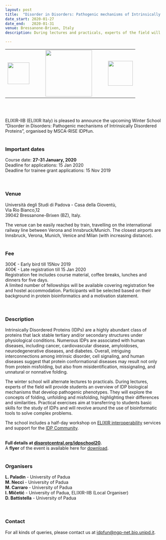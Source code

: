 ```yaml
---
layout: post
title:  "Disorder in Disorders: Pathogenic mechanisms of Intrinsically Disordered Proteins <font color='green'>[open]</font>"
date_start: 2020-01-27
date_end:   2020-01-31
venue: Bressanone-Brixen, Italy
description: During lectures and practicals, experts of the field will provide students with an overview of Intrinsically Disordered Protein (IDP) biological mechanisms that develop pathogenic phenotypes. They will explore the concepts of folding, unfolding and misfolding, highlighting their differences and similarities. Practical exercises aim at transferring to students basic skills for the study of IDPs using bioinformatic tools to solve complex problems.

---
```



<table border="0">
  <tr>
  <td><a href="https://idpfun.eu/"><img src="../../../img/Logo_IDPfun.png" height="70" ></a></td>
  <td width="20"></td>
 <td><a href="https://www.unipd.it/"><img src="../../../img/logo_uni_padova.png" height="150"></a></td>
 <td width="20"></td>
 <td><a href="http://elixir-italy.org"><img src="../../../img/logo_iib.png" height="80"></a></td>
  </tr>
</table>
<br>
<br>

ELIXIR-IIB (ELIXIR Italy) is pleased to announce the upcoming Winter School “Disorder in Disorders: Pathogenic mechanisms of Intrinsically Disordered Proteins”,
organised by MSCA-RISE IDPfun.
<br>
<br>

### Important dates
Course date: <b>27-31 January, 2020 </b> <br>
Deadline for applications:  15 Jan 2020 <br>
Deadline for trainee grant applications: 15 Nov 2019 <br>
<br>
<br>

### Venue
Università degli Studi di Padova -  Casa della Gioventù,<br>
Via Rio Bianco,12<br>
39042 Bressanone-Brixen (BZ), Italy.<br>

The venue can be easily reached by train, travelling on the international railway line between Verona and Innsbruck/Munich. The closest airports are Innsbruck, Verona, Munich, Venice and Milan (with increasing distance).
<br>
<br>

### Fee
300€ - Early bird till 15Nov 2019<br>
400€ - Late registration till 15 Jan 2020<br>
Registration fee includes course material, coffee breaks, lunches and dinners for five days.<br>
A limited number of fellowships will be available covering registration fee and hostel accommodation. Participants will be selected based on their background in protein bioinformatics and a motivation statement.<br>
<br>
<br>

### Description 
Intrinsically Disordered Proteins (IDPs) are a highly abundant class of proteins that lack stable tertiary and/or secondary structures under physiological conditions. Numerous IDPs are associated with human diseases, including cancer, cardiovascular disease, amyloidoses, neurodegenerative diseases, and diabetes. Overall, intriguing interconnections among intrinsic disorder, cell signaling, and human diseases suggest that protein conformational diseases may result not only from protein misfolding, but also from misidentification, missignaling, and unnatural or nonnative folding.

The winter school will alternate lectures to practicals. During lectures, experts of the field will provide students an overview of IDP biological mechanisms that develop pathogenic phenotypes. They will explore the concepts of folding, unfolding and misfolding, highlighting their differences and similarities. Practical exercises aim at transferring to students basic skills for the study of IDPs and will revolve around the use of bioinformatic tools to solve complex problems.

The school includes a half-day workshop on [ELIXIR interoperability](https://elixir-europe.org/platforms/interoperability) services and support for the [IDP Community](https://elixir-europe.org/communities/intrinsically-disordered-proteins).<br>
<br>

**Full details at [disprotcentral.org/idpschool20](http://disprotcentral.org/idpschool20).**<br>
A **flyer** of the event is available here for [download](http://disprotcentral.org/assets/docs/Flyer-Brixen20.pdf).<br>
<br>


### Organisers
**L. Paladin** - University of Padua<br>
**M. Necci** - University of Padua<br>
**M. Carraro** - University of Padua<br>
**I. Mičetić** - University of Padua, ELIXIR-IIB (Local Organiser)<br>
**D. Battistella** - University of Padua<br>
<br>
<br>

### Contact
For all kinds of queries, please contact us at <idpfun@ngp-net.bio.unipd.it>. 
<br>
<br>

